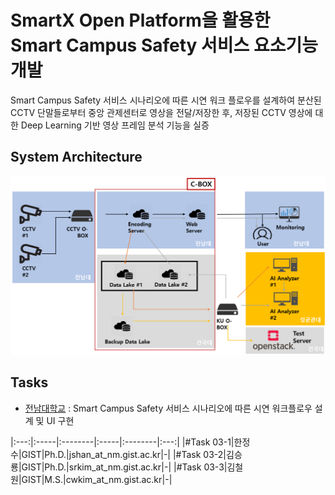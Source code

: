 # SmartX Open Platform을 활용한 Smart Campus Safety 서비스 요소기능 개발


Smart Campus Safety 서비스 시나리오에 따른 시연 워크 플로우를 설계하여 분산된 CCTV 단말들로부터 중앙 관제센터로 영상을 전달/저장한 후, 저장된 CCTV 영상에 대한 Deep Learning 기반 영상 프레임 분석 기능을 실증

## System Architecture
![Architecture](./images/architecture.png)

## Tasks

 * [전남대학교](https://github.com/dudtntdud/Smart-Campus-Safety-Service/tree/master/%5BTask%20%2303-1%5D%20%EC%8B%9C%EC%97%B0%20%EC%9B%8C%ED%81%AC%20%ED%94%8C%EB%A1%9C%EC%9A%B0%20%EB%B0%8F%20UI) : Smart Campus Safety 서비스 시나리오에 따른 시연 워크플로우 설계 및 UI 구현
 
|:---:|:-----|:--------|:-----|:--------|:---:|
|#Task 03-1|한정수|GIST|Ph.D.|jshan_at_nm.gist.ac.kr|-|
|#Task 03-2|김승룡|GIST|Ph.D.|srkim_at_nm.gist.ac.kr|-|
|#Task 03-3|김철원|GIST|M.S.|cwkim_at_nm.gist.ac.kr|-|

